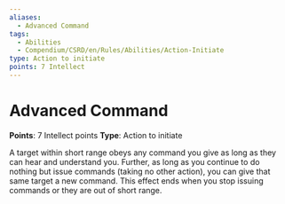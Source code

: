 ```yaml
---
aliases:
  - Advanced Command
tags:
  - Abilities
  - Compendium/CSRD/en/Rules/Abilities/Action-Initiate
type: Action to initiate
points: 7 Intellect
---
```


# Advanced Command

**Points**: 7 Intellect points
**Type**: Action to initiate

A target within short range obeys any command you give as long as they can hear and understand you. Further, as long as you continue to do nothing but issue commands (taking no other action), you can give that same target a new command. This effect ends when you stop issuing commands or they are out of short range.
